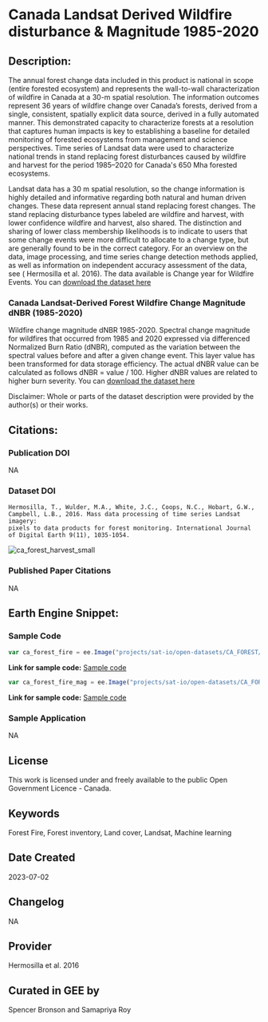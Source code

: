 
# Canada Landsat Derived Wildfire disturbance & Magnitude 1985-2020
## Description:

The annual forest change data included in this product is national in scope (entire forested ecosystem) and represents the wall-to-wall characterization of wildfire in Canada at a 30-m spatial resolution. The information outcomes represent 36 years of wildfire change over Canada’s forests, derived from a single, consistent, spatially explicit data source, derived in a fully automated manner. This demonstrated capacity to characterize forests at a resolution that captures human impacts is key to establishing a baseline for detailed monitoring of forested ecosystems from management and science perspectives. Time series of Landsat data were used to characterize national trends in stand replacing forest disturbances caused by wildfire and harvest for the period 1985–2020 for Canada's 650 Mha forested ecosystems.

Landsat data has a 30 m spatial resolution, so the change information is highly detailed and informative regarding both natural and human driven changes. These data represent annual stand replacing forest changes. The stand replacing disturbance types labeled are wildfire and harvest, with lower confidence wildfire and harvest, also shared. The distinction and sharing of lower class membership likelihoods is to indicate to users that some change events were more difficult to allocate to a change type, but are generally found to be in the correct category. For an overview on the data, image processing, and time series change detection methods applied, as well as information on independent accuracy assessment of the data, see ( Hermosilla et al. 2016). The data available is Change year for Wildfire Events. You can [download the dataset here](https://opendata.nfis.org/downloads/forest_change/CA_Forest_Fire_1985-2020.zip)

### Canada Landsat-Derived Forest Wildfire Change Magnitude dNBR (1985-2020)
Wildfire change magnitude dNBR 1985-2020. Spectral change magnitude for wildfires that occurred from 1985 and 2020 expressed via differenced Normalized Burn Ratio (dNBR), computed as the variation between the spectral values before and after a given change event. This layer value has been transformed for data storage efficiency. The actual dNBR value can be calculated as follows dNBR = value / 100. Higher dNBR values are related to higher burn severity. You can [download the dataset here](https://opendata.nfis.org/downloads/forest_change/CA_Forest_Wildfire_dNBR_1985_2020.zip)

Disclaimer: Whole or parts of the dataset description were provided by the author(s) or their works.

## Citations:

### Publication DOI

NA

### Dataset DOI

```
Hermosilla, T., Wulder, M.A., White, J.C., Coops, N.C., Hobart, G.W., Campbell, L.B., 2016. Mass data processing of time series Landsat imagery:
pixels to data products for forest monitoring. International Journal of Digital Earth 9(11), 1035-1054.
```

![ca_forest_harvest_small](https://user-images.githubusercontent.com/6677629/215292086-0b98bb65-e49a-479e-9fd4-4422d49e426e.gif)

### Published Paper Citations

NA

## Earth Engine Snippet:

### Sample Code

```js
var ca_forest_fire = ee.Image("projects/sat-io/open-datasets/CA_FOREST/CA_Forest_Fire_1985-2020");
```
**Link for sample code:** [Sample code](https://code.earthengine.google.com/?scriptPath=users/sat-io/awesome-gee-catalog-examples:fire-monitoring-analysis/CA-FOREST-FIRE-1985-2020)

```js
var ca_forest_fire_mag = ee.Image("projects/sat-io/open-datasets/CA_FOREST/CA_Forest_Wildfire_dNBR_1985_2020");
```

**Link for sample code:** [Sample code](https://code.earthengine.google.com/?scriptPath=users/sat-io/awesome-gee-catalog-examples:fire-monitoring-analysis/CA-FOREST-FIRE-MAGNITUDE-1985-2020)

### Sample Application
NA

## License

This work is licensed under and freely available to the public Open Government Licence - Canada.

## Keywords

Forest Fire, Forest inventory, Land cover, Landsat, Machine learning

## Date Created

2023-07-02
## Changelog

NA

## Provider

Hermosilla et al. 2016

## Curated in GEE by
Spencer Bronson and Samapriya Roy
